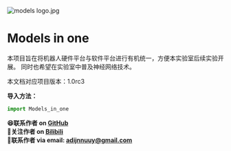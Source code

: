 ![models logo.jpg](https://s2.loli.net/2023/07/25/GVKohREy58dTF3m.jpg)

# Models in one
本项目旨在将机器人硬件平台与软件平台进行有机统一，方便本实验室后续实验开展。  同时也希望在实验室中普及神经网络技术。
<note>
    <p>本文档对应项目版本：1.0rc3</p>
</note>

**导入方法：**
```python
import Models_in_one
```

**😆联系作者 on <a href="https://github.com/Adi-SOUL">GitHub</a>**  
**🎉关注作者 on <a href="https://space.bilibili.com/16067986">Bilibili</a>**  
**💌联系作者 via email:  adijnnuuy@gmail.com**  

